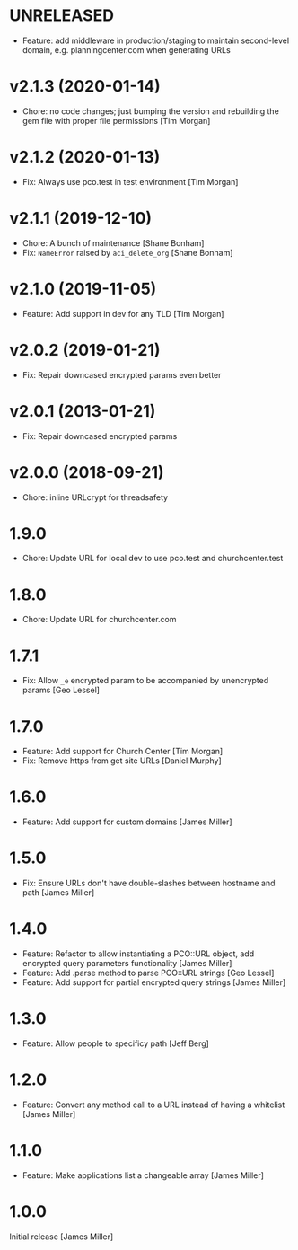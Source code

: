 # UNRELEASED

* Feature: add middleware in production/staging to maintain second-level domain, e.g. planningcenter.com when generating URLs

# v2.1.3 (2020-01-14)

* Chore: no code changes; just bumping the version and rebuilding the gem file with proper file permissions [Tim Morgan]

# v2.1.2 (2020-01-13)

* Fix: Always use pco.test in test environment [Tim Morgan]

# v2.1.1 (2019-12-10)

* Chore: A bunch of maintenance [Shane Bonham]
* Fix: `NameError` raised by `aci_delete_org` [Shane Bonham]

# v2.1.0 (2019-11-05)

* Feature: Add support in dev for any TLD [Tim Morgan]

# v2.0.2 (2019-01-21)

* Fix: Repair downcased encrypted params even better

# v2.0.1 (2013-01-21)

* Fix: Repair downcased encrypted params

# v2.0.0 (2018-09-21)

* Chore: inline URLcrypt for threadsafety

# 1.9.0

* Chore: Update URL for local dev to use pco.test and churchcenter.test

# 1.8.0

* Chore: Update URL for churchcenter.com

# 1.7.1

* Fix: Allow `_e` encrypted param to be accompanied by unencrypted params [Geo Lessel]

# 1.7.0

* Feature: Add support for Church Center [Tim Morgan]
* Fix: Remove https from get site URLs [Daniel Murphy]

# 1.6.0

* Feature: Add support for custom domains [James Miller]

# 1.5.0

* Fix: Ensure URLs don't have double-slashes between hostname and path [James Miller]

# 1.4.0

* Feature: Refactor to allow instantiating a PCO::URL object, add encrypted query parameters functionality [James Miller]
* Feature: Add .parse method to parse PCO::URL strings [Geo Lessel]
* Feature: Add support for partial encrypted query strings [James Miller]

# 1.3.0

* Feature: Allow people to specificy path [Jeff Berg]

# 1.2.0

* Feature: Convert any method call to a URL instead of having a whitelist [James Miller]

# 1.1.0

* Feature: Make applications list a changeable array [James Miller]

# 1.0.0

Initial release [James Miller]

